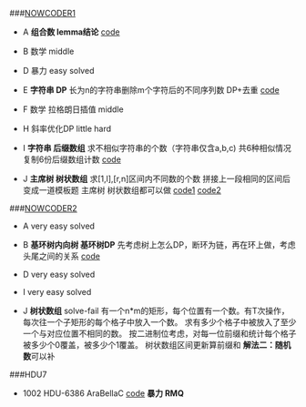 ###[NOWCODER1](https://www.nowcoder.com/acm/contest/139#question)

+ A **组合数 lemma结论**  [code](https://github.com/RandomVar/ACM/blob/master/Contests/multi/7.19nowcoder.1/A(%E8%B7%AF%E5%BE%84%E6%95%B0).cpp)

+ B 数学 middle
+ D 暴力 easy solved

+ E **字符串 DP**
长为n的字符串删除m个字符后的不同序列数 
DP+去重
[code](https://github.com/RandomVar/ACM/blob/master/Contests/multi/7.19nowcoder.1/e(%E5%AD%97%E7%AC%A6%E4%B8%B2dp).cpp)
+ F 数学 拉格朗日插值 middle
+ H 斜率优化DP little hard

+ I **字符串 后缀数组**
求不相似字符串的个数（字符串仅含a,b,c) 
共6种相似情况 复制6份后缀数组计数
[code](https://github.com/RandomVar/ACM/blob/master/Contests/multi/7.19nowcoder.1/i(%E5%90%8E%E7%BC%80%E6%95%B0%E7%BB%84).cpp)

+ J **主席树 树状数组**
求[1,l],[r,n]区间内不同数的个数
拼接上一段相同的区间后变成一道模板题
主席树 树状数组都可以做
[code1](https://github.com/RandomVar/ACM/blob/master/Contests/multi/7.19nowcoder.1/j(%E4%B8%BB%E5%B8%AD%E6%A0%91).cpp)
[code2](https://github.com/RandomVar/ACM/blob/master/Contests/multi/7.19nowcoder.1/j(%E6%A0%91%E7%8A%B6%E6%95%B0%E7%BB%84).cpp)


###[NOWCODER2](https://www.nowcoder.com/acm/contest/140#question)

+ A very easy solved

+ B **基环树内向树 基环树DP**
先考虑树上怎么DP，断环为链，再在环上做，考虑头尾之间的关系
[code](mycode\Contests\multi\7.21nowcoder.2\b(基环树dp).cpp)
+ D very easy solved
+ I very easy solved
+ J **树状数组** solve-fail
有一个n*m的矩形，每个位置有一个数。有T次操作，每次往一个子矩形的每个格子中放入一个数。 求有多少个格子中被放入了至少一个与对应位置不相同的数。 
按二进制位考虑，对每一位前缀和统计每个格子被多少个0覆盖，被多少个1覆盖。
树状数组区间更新算前缀和
**解法二：随机数**可以补

###HDU7
+ 1002 HDU-6386 AraBellaC  [code](mycode\Contests\multi\8.13hdu7\1002(循环节RMQ).cpp)
**暴力 RMQ**


